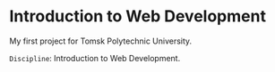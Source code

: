 # Introduction to Web Development

My first project for Tomsk Polytechnic University.

`Discipline`: Introduction to Web Development.